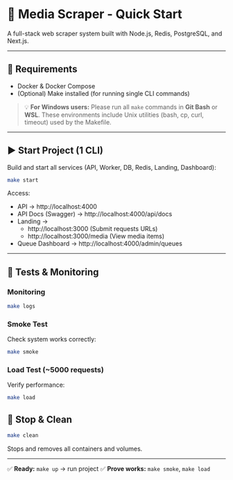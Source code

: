 # 🚀 Media Scraper - Quick Start

A full-stack web scraper system built with Node.js, Redis, PostgreSQL, and Next.js.

---

## 🧱 Requirements

- Docker & Docker Compose
- (Optional) Make installed (for running single CLI commands)

> 💡 **For Windows users:**
> Please run all `make` commands in **Git Bash** or **WSL**.
> These environments include Unix utilities (bash, cp, curl, timeout) used by the Makefile.

---

## ▶️ Start Project (1 CLI)

Build and start all services (API, Worker, DB, Redis, Landing, Dashboard):

```bash
make start
```

Access:

- API → http://localhost:4000
- API Docs (Swagger) → http://localhost:4000/api/docs
- Landing →
  - http://localhost:3000 (Submit requests URLs)
  - http://localhost:3000/media (View media items)
- Queue Dashboard → http://localhost:4000/admin/queues

---

## 🧪 Tests & Monitoring

### Monitoring

```bash
make logs
```

### Smoke Test

Check system works correctly:

```bash
make smoke
```

### Load Test (~5000 requests)

Verify performance:

```bash
make load
```

## 🧹 Stop & Clean

```bash
make clean
```

Stops and removes all containers and volumes.

---

✅ **Ready:** `make up` → run project
✅ **Prove works:** `make smoke`, `make load`
